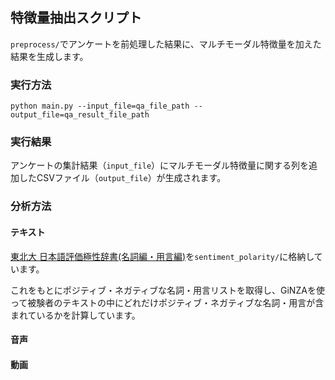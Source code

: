 ## 特徴量抽出スクリプト
`preprocess/`でアンケートを前処理した結果に、マルチモーダル特徴量を加えた結果を生成します。

### 実行方法

`python main.py --input_file=qa_file_path --output_file=qa_result_file_path`

### 実行結果
アンケートの集計結果（`input_file`）にマルチモーダル特徴量に関する列を追加したCSVファイル（`output_file`）が生成されます。

### 分析方法

#### テキスト
[東北大 日本語評価極性辞書(名詞編・用言編)](https://www.cl.ecei.tohoku.ac.jp/Open_Resources-Japanese_Sentiment_Polarity_Dictionary.html)を`sentiment_polarity/`に格納しています。

これをもとにポジティブ・ネガティブな名詞・用言リストを取得し、GiNZAを使って被験者のテキストの中にどれだけポジティブ・ネガティブな名詞・用言が含まれているかを計算しています。

#### 音声


#### 動画